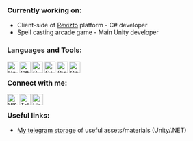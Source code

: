 ### Currently working on:
* Client-side of [Revizto][revizto] platform - C# developer
* Spell casting arcade game - Main Unity developer

### Languages and Tools:
<img align="left" alt="Unity" width="26px" src="https://cdn0.iconfinder.com/data/icons/web-social-and-folder-icons/512/Unity_3D.png" />
<img align="left" alt="C#" width="26px" src="https://cdn.worldvectorlogo.com/logos/c--4.svg" />
<img align="left" alt="C" width="26px" src="https://cdn.worldvectorlogo.com/logos/c-2975.svg" />
<img align="left" alt="C++" width="26px" src="https://cdn.worldvectorlogo.com/logos/c.svg" />
<img align="left" alt="Rider" width="26px" src="https://resources.jetbrains.com/storage/products/rider/img/meta/rider_logo_300x300.png" />
<img align="left" alt="Git" width="26px" src="https://upload.wikimedia.org/wikipedia/commons/thumb/3/3f/Git_icon.svg/1024px-Git_icon.svg.png" />
<br />

### Connect with me:
[<img align="left" alt="VK" width="26px" src="https://image.flaticon.com/icons/svg/733/733639.svg" />][vk]
[<img align="left" alt="Telegram" width="26px" src="https://image.flaticon.com/icons/svg/2111/2111708.svg" />][telegram]
[<img align="left" alt="LinkedIn" width="26px" src="https://image.flaticon.com/icons/svg/1384/1384030.svg" />][linkedin]
<br />

### Useful links:
* [My telegram storage][dotnet_books] of useful assets/materials (Unity/.NET)

<!-- Bottom -->

[vk]: https://vk.com/yafrolushka
[telegram]: https://t.me/unknown_user17
[linkedin]: https://www.linkedin.com/in/maxim-frolov-863177198/
[revizto]: https://revizto.com/en/

[dotnet_books]: https://t.me/dotnet_books

<!--
**frolushka/frolushka** is a ✨ _special_ ✨ repository because its `README.md` (this file) appears on your GitHub profile.

Here are some ideas to get you started:

- 🔭 I’m currently working on ...
- 🌱 I’m currently learning ...
- 👯 I’m looking to collaborate on ...
- 🤔 I’m looking for help with ...
- 💬 Ask me about ...
- 📫 How to reach me: ...
- 😄 Pronouns: ...
- ⚡ Fun fact: ...
-->
